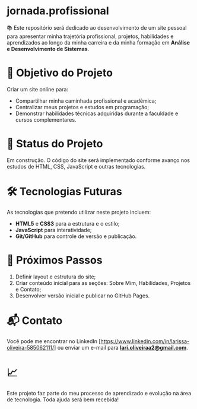 # jornada.profissional
📚 Este repositório será dedicado ao desenvolvimento de um site pessoal para apresentar minha trajetória profissional, projetos, habilidades e aprendizados ao longo da minha carreira e da minha formação em **Análise e Desenvolvimento de Sistemas**.

# 📌 Objetivo do Projeto
Criar um site online para:
- Compartilhar minha caminhada profissional e acadêmica;
- Centralizar meus projetos e estudos em programação;
- Demonstrar habilidades técnicas adquiridas durante a faculdade e cursos complementares.

# 🚧 Status do Projeto
Em construção. O código do site será implementado conforme avanço nos estudos de HTML, CSS, JavaScript e outras tecnologias.

# 🛠️ Tecnologias Futuras
As tecnologias que pretendo utilizar neste projeto incluem:
- **HTML5** e **CSS3** para a estrutura e o estilo;
- **JavaScript** para interatividade;
- **Git/GitHub** para controle de versão e publicação.

# 📅 Próximos Passos
1. Definir layout e estrutura do site;
2. Criar conteúdo inicial para as seções: Sobre Mim, Habilidades, Projetos e Contato;
3. Desenvolver versão inicial e publicar no GitHub Pages.

# 📬 Contato
Você pode me encontrar no LinkedIn [https://www.linkedin.com/in/larissa-oliveira-585062111/] ou enviar um e-mail para **lari.oliveiraa2@gmail.com**.

# 📈
Este projeto faz parte do meu processo de aprendizado e evolução na área de tecnologia. Toda ajuda será bem recebida! 
